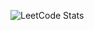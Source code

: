 <!-- LEETCODE_STATS_START -->
![LeetCode Stats](https://raw.githubusercontent.com/Krishnarevanthkarra/LeetCode-Stats/Display.svg?cache_bust=1747480610)
<!-- LEETCODE_STATS_END -->
